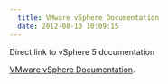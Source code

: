 ```yaml
---
  title: VMware vSphere Documentation
  date: 2012-08-10 10:09:15
---
```


Direct link to vSphere 5 documentation

[VMware vSphere Documentation](http://www.vmware.com/support/pubs/vsphere-esxi-vcenter-server-pubs.html).
